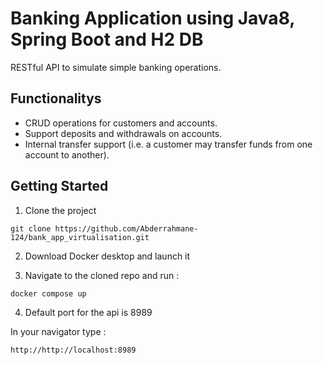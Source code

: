 # Banking Application using Java8, Spring Boot and H2 DB

RESTful API to simulate simple banking operations. 

## Functionalitys

*	CRUD operations for customers and accounts.
*	Support deposits and withdrawals on accounts.
*	Internal transfer support (i.e. a customer may transfer funds from one account to another).


## Getting Started

1. Clone the project

```
git clone https://github.com/Abderrahmane-124/bank_app_virtualisation.git

```
2. Download Docker desktop and launch it


3. Navigate to the cloned repo and run :

```
docker compose up
```

4. Default port for the api is 8989

In your navigator type :
```
http://http://localhost:8989
```


